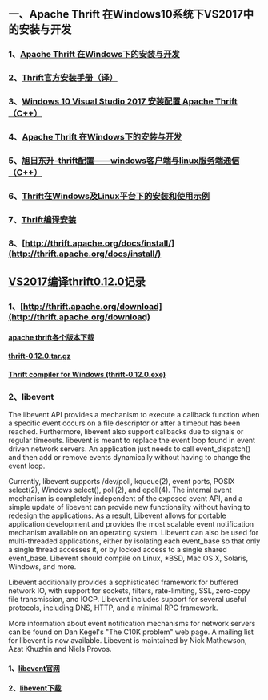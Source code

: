 ## 一、Apache Thrift 在Windows10系统下VS2017中的安装与开发
### 1、[Apache Thrift 在Windows下的安装与开发](https://blog.csdn.net/colouroo/article/details/38588297)
### 2、[Thrift官方安装手册（译）](https://blog.csdn.net/qq910894904/article/details/41132779)
### 3、[Windows 10 Visual Studio 2017 安装配置 Apache Thrift （C++）](http://www.cnblogs.com/49er/p/7193829.html)
### 4、[Apache Thrift 在Windows下的安装与开发](https://www.cnblogs.com/lpxblog/p/5382007.html)
### 5、[旭日东升-thrift配置——windows客户端与linux服务端通信（C++）](https://www.cnblogs.com/lpxblog/p/5381816.html)
### 6、[Thrift在Windows及Linux平台下的安装和使用示例](https://www.cnblogs.com/lizhenghn/p/5247266.html)
### 7、[Thrift编译安装](http://itindex.net/detail/50786-thrift-thrift-编译)
### 8、[http://thrift.apache.org/docs/install/](http://thrift.apache.org/docs/install/)

## [VS2017编译thrift0.12.0记录](https://blog.csdn.net/SHIXINGYA/article/https://www.cnblogs.com/lpxblog/p/5381816.htmltails/89390308)
### 1、[http://thrift.apache.org/download](http://thrift.apache.org/download)
#### [apache thrift各个版本下载](http://archive.apache.org/dist/thrift/)
#### [thrift-0.12.0.tar.gz](http://www.apache.org/http://archive.apache.org/dist/thrift/dyn/closer.cgi?path=/thrift/0.12.0/thrift-0.12.0.tar.gz)
#### [Thrift compiler for Windows (thrift-0.12.0.exe)](http://www.apache.org/dyn/closer.cgi?path=/thrift/0.12.0/thrift-0.12.0.exe)
### 2、libevent
The libevent API provides a mechanism to execute a callback function when a specific event occurs on a file descriptor or after a timeout has been reached. Furthermore, libevent also support callbacks due to signals or regular timeouts.
libevent is meant to replace the event loop found in event driven network servers. An application just needs to call event_dispatch() and then add or remove events dynamically without having to change the event loop.

Currently, libevent supports /dev/poll, kqueue(2), event ports, POSIX select(2), Windows select(), poll(2), and epoll(4). The internal event mechanism is completely independent of the exposed event API, and a simple update of libevent can provide new functionality without having to redesign the applications. As a result, Libevent allows for portable application development and provides the most scalable event notification mechanism available on an operating system. Libevent can also be used for multi-threaded applications, either by isolating each event_base so that only a single thread accesses it, or by locked access to a single shared event_base. Libevent should compile on Linux, *BSD, Mac OS X, Solaris, Windows, and more.

Libevent additionally provides a sophisticated framework for buffered network IO, with support for sockets, filters, rate-limiting, SSL, zero-copy file transmission, and IOCP. Libevent includes support for several useful protocols, including DNS, HTTP, and a minimal RPC framework.

More information about event notification mechanisms for network servers can be found on Dan Kegel's "The C10K problem" web page.
A mailing list for libevent is now available. Libevent is maintained by Nick Mathewson, Azat Khuzhin and Niels Provos.

#### 1、[libevent官网](http://libevent.org)
#### 2、[libevent下载](https://github.com/libevent/libevent/releases/download/release-2.1.8-stable/libevent-2.1.8-stable.tar.gz)
